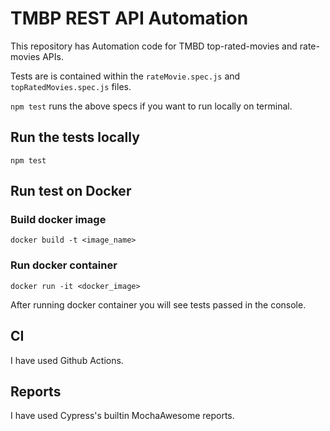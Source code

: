 # TMBP REST API Automation

This repository has Automation code for TMBD top-rated-movies and rate-movies APIs.

Tests are is contained within the `rateMovie.spec.js` and `topRatedMovies.spec.js` files.

`npm test` runs the above specs if you want to run locally on terminal.

## Run the tests locally
    npm test

## Run test on Docker

### Build docker image
    docker build -t <image_name>

### Run docker container
    docker run -it <docker_image>

After running docker container you will see tests passed in the console.

## CI
I have used Github Actions.

## Reports
I have used Cypress's builtin MochaAwesome reports.